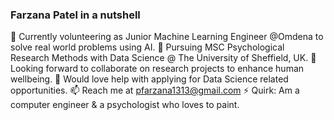 ### Farzana Patel in a nutshell

<!--
**farz1313/farz1313** is a ✨ _special_ ✨ repository because its `README.md` (this file) appears on your GitHub profile.
-->

 🔭 Currently volunteering as Junior Machine Learning Engineer @Omdena to solve real world problems using AI.
 🌱 Pursuing MSC Psychological Research Methods with Data Science @ The University of Sheffield, UK. 
 👯 Looking forward to collaborate on research projects to enhance human wellbeing.
 🤔 Would love help with applying for Data Science related opportunities.
 📫 Reach me at pfarzana1313@gmail.com
 ⚡ Quirk: Am a computer engineer & a psychologist who loves to paint.

